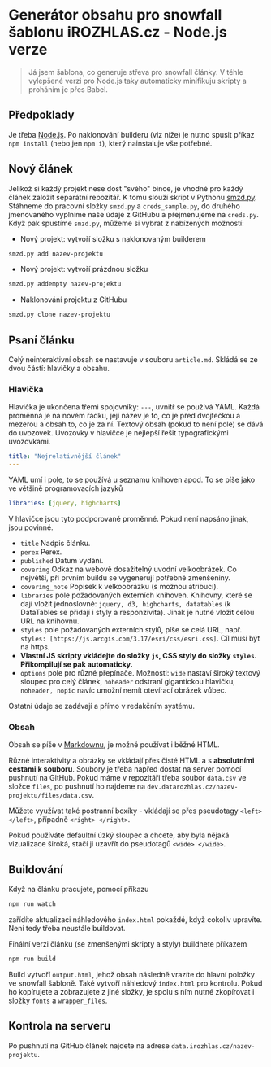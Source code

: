 # Generátor obsahu pro snowfall šablonu iROZHLAS.cz - Node.js verze

> Já jsem šablona, co generuje střeva pro snowfall články. V téhle vylepšené verzi pro Node.js taky automaticky minifikuju skripty a proháním je přes Babel.

## Předpoklady
Je třeba [Node.js](https://nodejs.org/en/). Po naklonování builderu (viz níže) je nutno spusit příkaz `npm install` (nebo jen `npm i`), který nainstaluje vše potřebné.

## Nový článek

Jelikož si každý projekt nese dost "svého" bince, je vhodné pro každý článek založit separátní repozitář. K tomu slouží skript v Pythonu [smzd.py](https://github.com/DataRozhlas/deploy-tools). Stáhneme do pracovní složky `smzd.py` a `creds_sample.py`, do druhého jmenovaného vyplníme naše údaje z GitHubu a přejmenujeme na `creds.py`. Když pak spustíme `smzd.py`, můžeme si vybrat z nabízených možností:

- Nový projekt: vytvoří složku s naklonovaným builderem

```bash
smzd.py add nazev-projektu
```

- Nový projekt: vytvoří prázdnou složku

```bash
smzd.py addempty nazev-projektu
```

- Naklonování projektu z GitHubu

```bash
smzd.py clone nazev-projektu
```

## Psaní článku
Celý neinteraktivní obsah se nastavuje v souboru `article.md`. Skládá se ze dvou částí: hlavičky a obsahu.

### Hlavička
Hlavička je ukončena třemi spojovníky: `---`, uvnitř se používá YAML. Každá proměnná je na novém řádku, její název je to, co je před dvojtečkou a mezerou a obsah to, co je za ní. Textový obsah (pokud to není pole) se dává do uvozovek. Uvozovky v hlavičce je nejlepší řešit typografickými uvozovkami.

```yaml
title: "Nejrelativnější článek"
---
```

YAML umí i pole, to se používá u seznamu knihoven apod. To se píše jako ve většině programovacích jazyků

```yaml
libraries: [jquery, highcharts]
```

V hlavičce jsou tyto podporované proměnné. Pokud není napsáno jinak, jsou povinné.

- `title` Nadpis článku.
- `perex` Perex.
- `published` Datum vydání.
- `coverimg` Odkaz na webově dosažitelný uvodní velkoobrázek. Co největší, při prvním buildu se vygenerují potřebné zmenšeniny.
- `coverimg_note` Popisek k velkoobrázku (s možnou atribucí).
- `libraries` pole požadovaných externích knihoven. Knihovny, které se dají vložit jednoslovně: `jquery, d3, highcharts, datatables` (k DataTables se přidají i styly a responzivita). Jinak je nutné vložit celou URL na knihovnu.
- `styles` pole požadovaných externích stylů, píše se celá URL, např. `styles: [https://js.arcgis.com/3.17/esri/css/esri.css]`. Cíl musí být na https.
- **Vlastní JS skripty vkládejte do složky `js`, CSS styly do složky `styles`. Přikompilují se pak automaticky.**
- `options` pole pro různé přepínače. Možnosti: `wide` nastaví široký textový sloupec pro celý článek, `noheader` odstraní gigantickou hlavičku, `noheader, nopic` navíc umožní nemít otevírací obrázek vůbec.

Ostatní údaje se zadávají a přímo v redakčním systému.

### Obsah
Obsah se píše v [Markdownu](https://github.com/adam-p/markdown-here/wiki/Markdown-Cheatsheet), je možné používat i běžné HTML. 

Různé interaktivity a obrázky se vkládají přes čisté HTML a s **absolutními cestami k souboru**. Soubory je třeba napřed dostat na server pomocí pushnutí na GitHub. Pokud máme v repozitáři třeba soubor `data.csv` ve složce `files`, po pushnutí ho najdeme na `dev.datarozhlas.cz/nazev-projektu/files/data.csv`. 

Můžete využívat také postranní boxíky - vkládají se přes pseudotagy `<left> </left>`, případně `<right> </right>`.

Pokud používáte defaultní úzký sloupec a chcete, aby byla nějaká vizualizace široká, stačí ji uzavřít do pseudotagů `<wide> </wide>`.

## Buildování
Když na článku pracujete, pomocí příkazu
```bash
npm run watch
```
zařídíte aktualizaci náhledového `index.html` pokaždé, když cokoliv upravíte. Není tedy třeba neustále buildovat.

Finální verzi článku (se zmenšenými skripty a styly) buildnete příkazem
```bash
npm run build
```

Build vytvoří `output.html`, jehož obsah následně vrazíte do hlavní položky ve snowfall šabloně. Také vytvoří náhledový `index.html` pro kontrolu. Pokud ho kopírujete a zobrazujete z jiné složky, je spolu s ním nutné zkopírovat i složky `fonts` a `wrapper_files`.

## Kontrola na serveru

Po pushnutí na GitHub článek najdete na adrese `data.irozhlas.cz/nazev-projektu`.
